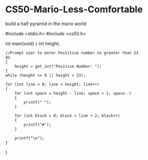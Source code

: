 # CS50-Mario-Less-Comfortable

build a half pyramid in the mario world


#include <stdio.h>
#include <cs50.h>


int main(void)
{
    int height;
    
    //Prompt user to enter Postitive number no greater than 23
    do
    {
        height = get_int("Positive Number: ");
    }
    while (height <= 0 || height > 23);

    for (int line = 0; line < height; line++)
    {
        for (int space = height - line; space > 1; space--)
        {
            printf(" ");
        }
        
        for (int block = 0; block < line + 2; block++)
        {
            printf("#");
        }
        
        printf("\n");
    }

    
}
